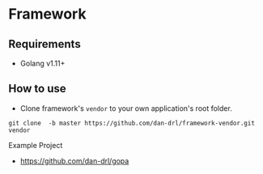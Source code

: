 # Framework

## Requirements
- Golang v1.11+

## How to use
- Clone framework's `vendor` to your own application's root folder.
```
git clone  -b master https://github.com/dan-drl/framework-vendor.git vendor
```

Example Project
- https://github.com/dan-drl/gopa
